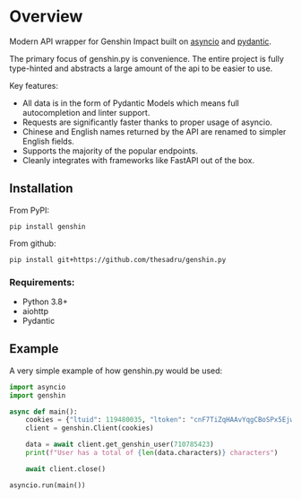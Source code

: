 # Overview

Modern API wrapper for Genshin Impact built on [asyncio](https://docs.python.org/3/library/asyncio.html) and [pydantic](https://pydantic-docs.helpmanual.io/).

The primary focus of genshin.py is convenience. The entire project is fully type-hinted and abstracts a large amount of the api to be easier to use.

Key features:

- All data is in the form of Pydantic Models which means full autocompletion and linter support.
- Requests are significantly faster thanks to proper usage of asyncio.
- Chinese and English names returned by the API are renamed to simpler English fields.
- Supports the majority of the popular endpoints.
- Cleanly integrates with frameworks like FastAPI out of the box.

## Installation

From PyPI:

```console
pip install genshin
```

From github:

```console
pip install git+https://github.com/thesadru/genshin.py
```

### Requirements:

- Python 3.8+
- aiohttp
- Pydantic

## Example

A very simple example of how genshin.py would be used:

```py
import asyncio
import genshin

async def main():
    cookies = {"ltuid": 119480035, "ltoken": "cnF7TiZqHAAvYqgCBoSPx5EjwezOh1ZHoqSHf7dT"}
    client = genshin.Client(cookies)

    data = await client.get_genshin_user(710785423)
    print(f"User has a total of {len(data.characters)} characters")

    await client.close()

asyncio.run(main())
```
